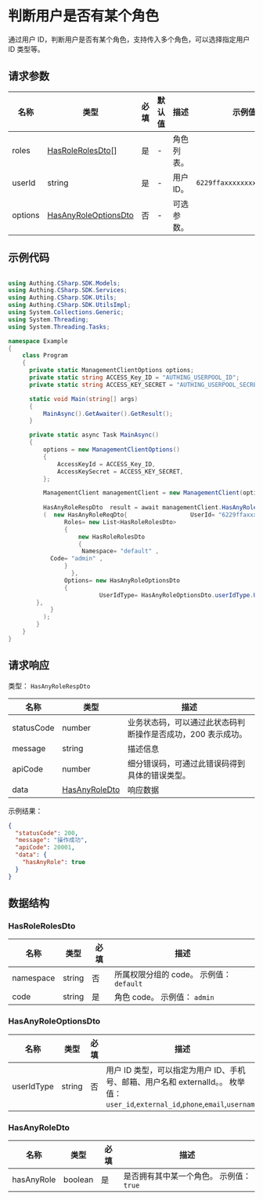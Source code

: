 # 判断用户是否有某个角色

<!--
  警告⚠️：
  不要直接修改该文档，
  https://github.com/Authing/authing-docs-factory
  使用该项目进行生成
-->

<LastUpdated />

通过用户 ID，判断用户是否有某个角色，支持传入多个角色，可以选择指定用户 ID 类型等。

## 请求参数

| 名称 | 类型 | 必填 | 默认值 | 描述 | 示例值 |
| ---- | ---- | ---- | ---- | ---- | ---- |
| roles | <a href="#HasRoleRolesDto">HasRoleRolesDto[]</a> | 是 | - | 角色列表。   |  |
| userId | string | 是 | - | 用户 ID。   | `6229ffaxxxxxxxxcade3e3d9` |
| options | <a href="#HasAnyRoleOptionsDto">HasAnyRoleOptionsDto</a> | 否 | - | 可选参数。   |  |


## 示例代码

```csharp

using Authing.CSharp.SDK.Models;
using Authing.CSharp.SDK.Services;
using Authing.CSharp.SDK.Utils;
using Authing.CSharp.SDK.UtilsImpl;
using System.Collections.Generic;
using System.Threading;
using System.Threading.Tasks;

namespace Example
{
    class Program
    {
      private static ManagementClientOptions options;
      private static string ACCESS_Key_ID = "AUTHING_USERPOOL_ID";
      private static string ACCESS_KEY_SECRET = "AUTHING_USERPOOL_SECRET";

      static void Main(string[] args)
      {
          MainAsync().GetAwaiter().GetResult();
      }

      private static async Task MainAsync()
      {
          options = new ManagementClientOptions()
          {
              AccessKeyId = ACCESS_Key_ID,
              AccessKeySecret = ACCESS_KEY_SECRET,
          };

          ManagementClient managementClient = new ManagementClient(options);
        
          HasAnyRoleRespDto  result = await managementClient.HasAnyRole
          (  new HasAnyRoleReqDto{                  UserId= "6229ffaxxxxxxxxcade3e3d9" ,
                Roles= new List<HasRoleRolesDto>
                {
                    new HasRoleRolesDto
                    {
                     Namespace= "default" ,
            Code= "admin" ,
                }
                  },
                Options= new HasAnyRoleOptionsDto
                {
                          UserIdType= HasAnyRoleOptionsDto.userIdType.USER_ID ,
        },
            }
          );
        }
    }
}

```



## 请求响应

类型： `HasAnyRoleRespDto`

| 名称 | 类型 | 描述 |
| ---- | ---- | ---- |
| statusCode | number | 业务状态码，可以通过此状态码判断操作是否成功，200 表示成功。 |
| message | string | 描述信息 |
| apiCode | number | 细分错误码，可通过此错误码得到具体的错误类型。 |
| data | <a href="#HasAnyRoleDto">HasAnyRoleDto</a> | 响应数据 |



示例结果：

```json
{
  "statusCode": 200,
  "message": "操作成功",
  "apiCode": 20001,
  "data": {
    "hasAnyRole": true
  }
}
```

## 数据结构


### <a id="HasRoleRolesDto"></a> HasRoleRolesDto

| 名称 | 类型 | 必填 | 描述 |
| ---- |  ---- | ---- | ---- |
| namespace | string | 否 | 所属权限分组的 code。 示例值： `default`  |
| code | string | 是 | 角色 code。 示例值： `admin`  |


### <a id="HasAnyRoleOptionsDto"></a> HasAnyRoleOptionsDto

| 名称 | 类型 | 必填 | 描述 |
| ---- |  ---- | ---- | ---- |
| userIdType | string | 否 | 用户 ID 类型，可以指定为用户 ID、手机号、邮箱、用户名和 externalId。。 枚举值：`user_id`,`external_id`,`phone`,`email`,`username`  |


### <a id="HasAnyRoleDto"></a> HasAnyRoleDto

| 名称 | 类型 | 必填 | 描述 |
| ---- |  ---- | ---- | ---- |
| hasAnyRole | boolean | 是 | 是否拥有其中某一个角色。 示例值： `true`  |


